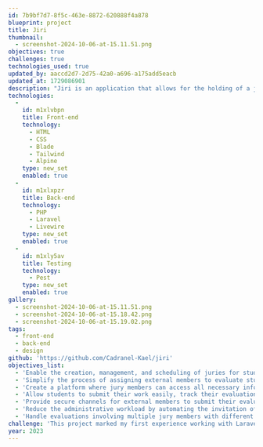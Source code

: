 ```yaml
---
id: 7b9bf7d7-8f5c-463e-8872-620888f4a878
blueprint: project
title: Jiri
thumbnail:
  - screenshot-2024-10-06-at-15.11.51.png
objectives: true
challenges: true
technologies_used: true
updated_by: aaccd2d7-2d75-42a0-a696-a175add5eacb
updated_at: 1729086901
description: "Jiri is an application that allows for the holding of a jury. For example, the Web Design courses in the 2nd year and Web Projects in the 3rd year of the Bachelor's in Graphic Design organized by the Haute École of the Province of Liège conclude with juries where students' work is evaluated by external members."
technologies:
  -
    id: m1xlvbpn
    title: Front-end
    technology:
      - HTML
      - CSS
      - Blade
      - Tailwind
      - Alpine
    type: new_set
    enabled: true
  -
    id: m1xlxpzr
    title: Back-end
    technology:
      - PHP
      - Laravel
      - Livewire
    type: new_set
    enabled: true
  -
    id: m1xly5av
    title: Testing
    technology:
      - Pest
    type: new_set
    enabled: true
gallery:
  - screenshot-2024-10-06-at-15.11.51.png
  - screenshot-2024-10-06-at-15.18.42.png
  - screenshot-2024-10-06-at-15.19.02.png
tags:
  - front-end
  - back-end
  - design
github: 'https://github.com/Cadranel-Kael/jiri'
objectives_list:
  - 'Enable the creation, management, and scheduling of juries for student evaluations in courses like Web Design and Web Projects.'
  - 'Simplify the process of assigning external members to evaluate student work by providing easy-to-use interfaces for communication, scheduling, and resource sharing.'
  - 'Create a platform where jury members can access all necessary information about students’ projects, including submissions, feedback, and grading criteri'
  - 'Allow students to submit their work easily, track their evaluations, and receive detailed feedback from jury members.'
  - 'Provide secure channels for external members to submit their evaluations and feedback while ensuring transparency in the grading process for both students and faculty.'
  - 'Reduce the administrative workload by automating the invitation of jury members, managing deadlines, and collating final evaluations.'
  - 'Handle evaluations involving multiple jury members with different scoring methods or criteria and present aggregated feedback to students.'
challenge: 'This project marked my first experience working with Laravel, requiring me to quickly learn and adapt to the framework as I developed the product.'
year: 2023
---
```

